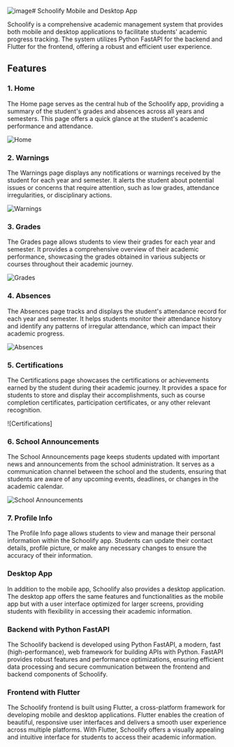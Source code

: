 ![image](https://github.com/ImSeventy/Schoolify/assets/71376326/86f7c47f-9f57-42f7-b713-c3c0f0707d61)# Schoolify Mobile and Desktop App

Schoolify is a comprehensive academic management system that provides both mobile and desktop applications to facilitate students' academic progress tracking. The system utilizes Python FastAPI for the backend and Flutter for the frontend, offering a robust and efficient user experience.

## Features

### 1. Home

The Home page serves as the central hub of the Schoolify app, providing a summary of the student's grades and absences across all years and semesters. This page offers a quick glance at the student's academic performance and attendance.

![Home](https://i.pinimg.com/736x/4a/72/45/4a72455fae95f01b78dcf306fe24a75b.jpg)

### 2. Warnings

The Warnings page displays any notifications or warnings received by the student for each year and semester. It alerts the student about potential issues or concerns that require attention, such as low grades, attendance irregularities, or disciplinary actions.

![Warnings](https://i.pinimg.com/736x/11/50/00/115000bbcbc2da1bdfdb6f84c9abf09a.jpg)

### 3. Grades

The Grades page allows students to view their grades for each year and semester. It provides a comprehensive overview of their academic performance, showcasing the grades obtained in various subjects or courses throughout their academic journey.

![Grades](https://i.pinimg.com/736x/f2/56/c5/f256c5456f806dd13ed2071342456d3c.jpg)

### 4. Absences

The Absences page tracks and displays the student's attendance record for each year and semester. It helps students monitor their attendance history and identify any patterns of irregular attendance, which can impact their academic progress.

![Absences](https://i.pinimg.com/474x/2c/bd/f6/2cbdf662c4d6069d187ea6369699a4c5.jpg)

### 5. Certifications

The Certifications page showcases the certifications or achievements earned by the student during their academic journey. It provides a space for students to store and display their accomplishments, such as course completion certificates, participation certificates, or any other relevant recognition.

![Certifications]

### 6. School Announcements

The School Announcements page keeps students updated with important news and announcements from the school administration. It serves as a communication channel between the school and the students, ensuring that students are aware of any upcoming events, deadlines, or changes in the academic calendar.

![School Announcements](https://i.pinimg.com/736x/c1/ed/34/c1ed34cfd1b593775c9ef3f9d4d4f5a2.jpg)

### 7. Profile Info

The Profile Info page allows students to view and manage their personal information within the Schoolify app. Students can update their contact details, profile picture, or make any necessary changes to ensure the accuracy of their information.


### Desktop App

In addition to the mobile app, Schoolify also provides a desktop application. The desktop app offers the same features and functionalities as the mobile app but with a user interface optimized for larger screens, providing students with flexibility in accessing their academic information.

### Backend with Python FastAPI

The Schoolify backend is developed using Python FastAPI, a modern, fast (high-performance), web framework for building APIs with Python. FastAPI provides robust features and performance optimizations, ensuring efficient data processing and secure communication between the frontend and backend components of Schoolify.

### Frontend with Flutter

The Schoolify frontend is built using Flutter, a cross-platform framework for developing mobile and desktop applications. Flutter enables the creation of beautiful, responsive user interfaces and delivers a smooth user experience across multiple platforms. With Flutter, Schoolify offers a visually appealing and intuitive interface for students to access their academic information.
